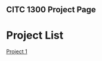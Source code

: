 ## CITC 1300 Project Page

<h1>Project List</h1>

<a href="project1/index.html" target="_blank">Project 1</a>

